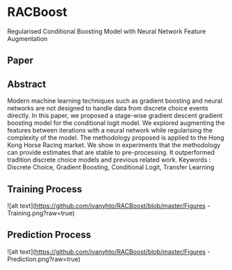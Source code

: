 # RACBoost 
Regularised Conditional Boosting Model with Neural Network Feature Augmentation

## Paper

## Abstract
Modern machine learning techniques such as gradient boosting and neural networks are not designed to handle data from discrete choice events directly. In this paper, we proposed a stage-wise gradient descent gradient boosting model for the conditional logit model. We explored augmenting the features between iterations with a neural network while regularising the complexity of the model. The methodology proposed is applied to the Hong Kong Horse Racing market. We show in experiments that the methodology can provide estimates that are stable to pre-processing. It outperformed tradition discrete choice models and previous related work.
Keywords : Discrete Choice, Gradient Boosting, Conditional Logit, Transfer Learning

## Training Process
![alt text](https://github.com/ivanyhto/RACBoost/blob/master/Figures - Training.png?raw=true)

## Prediction Process
![alt text](https://github.com/ivanyhto/RACBoost/blob/master/Figures - Prediction.png?raw=true)
